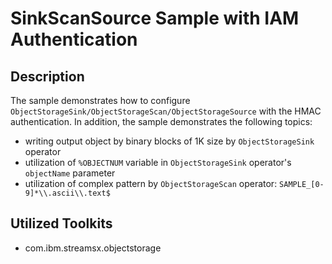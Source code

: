 # SinkScanSource Sample with IAM Authentication

## Description
The sample demonstrates how to configure 
`ObjectStorageSink/ObjectStorageScan/ObjectStorageSource` with the HMAC authentication.
In addition, the sample demonstrates the following topics:
   - writing output object by binary blocks of 1K size by `ObjectStorageSink` operator
   - utilization of `%OBJECTNUM` variable in `ObjectStorageSink` operator's `objectName` parameter
   - utilization of complex pattern by `ObjectStorageScan` operator: `SAMPLE_[0-9]*\\.ascii\\.text$`
   
## Utilized Toolkits
 - com.ibm.streamsx.objectstorage